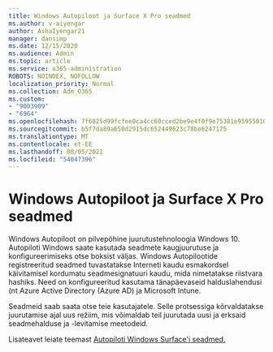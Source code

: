 ```yaml
---
title: Windows Autopiloot ja Surface X Pro seadmed
ms.author: v-aiyengar
author: AshaIyengar21
manager: dansimp
ms.date: 12/15/2020
ms.audience: Admin
ms.topic: article
ms.service: o365-administration
ROBOTS: NOINDEX, NOFOLLOW
localization_priority: Normal
ms.collection: Adm_O365
ms.custom:
- "9003909"
- "6964"
ms.openlocfilehash: 7f6825d99fcfee0ca4cc60cced2be9e4f0f9e75381e9595501072eb7dfad1698
ms.sourcegitcommit: b5f7da89a650d2915dc652449623c78be6247175
ms.translationtype: MT
ms.contentlocale: et-EE
ms.lasthandoff: 08/05/2021
ms.locfileid: "54047396"
---
```

# <a name="windows-autopilot-and-surface-x-pro-devices"></a>Windows Autopiloot ja Surface X Pro seadmed

Windows Autopiloot on pilvepõhine juurutustehnoloogia Windows 10. Autopiloti Windows saate kasutada seadmete kaugjuurutuse ja konfigureerimiseks otse boksist väljas. Windows Autopilootide registreeritud seadmed tuvastatakse Interneti kaudu esmakordsel käivitamisel kordumatu seadmesignatuuri kaudu, mida nimetatakse riistvara hashiks. Need on konfigureeritud kasutama tänapäevaseid halduslahendusi (nt Azure Active Directory (Azure AD) ja Microsoft Intune.

Seadmeid saab saata otse teie kasutajatele. Selle protsessiga kõrvaldatakse juurutamise ajal uus režiim, mis võimaldab teil juurutada uusi ja erksaid seadmehalduse ja -levitamise meetodeid.

Lisateavet leiate teemast [Autopiloti Windows Surface'i seadmed.](https://go.microsoft.com/fwlink/?linkid=2135712)
